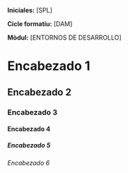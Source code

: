 **Iniciales:** [SPL]

**Cicle formatiu:** [DAM]

**Mòdul:** [ENTORNOS DE DESARROLLO]


# Encabezado 1
## Encabezado 2
### Encabezado 3
#### Encabezado 4
##### Encabezado 5
###### Encabezado 6
